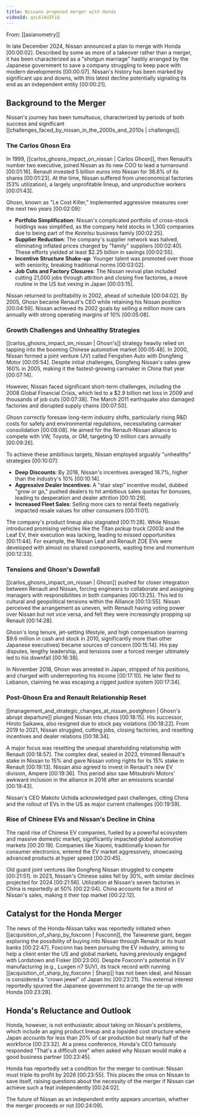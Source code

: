 ```yaml
---
title: Nissans proposed merger with Honda
videoId: qsL6JAUZFiQ
---
```


From: [[asianometry]] <br/> 

In late December 2024, Nissan announced a plan to merge with Honda <a class="yt-timestamp" data-t="00:00:02">[00:00:02]</a>. Described by some as more of a takeover rather than a merger, it has been characterized as a "shotgun marriage" hastily arranged by the Japanese government to save a company struggling to keep pace with modern developments <a class="yt-timestamp" data-t="00:00:07">[00:00:07]</a>. Nissan's history has been marked by significant ups and downs, with this latest decline potentially signaling its end as an independent entity <a class="yt-timestamp" data-t="00:00:21">[00:00:21]</a>.

## Background to the Merger
Nissan's journey has been tumultuous, characterized by periods of both success and significant [[challenges_faced_by_nissan_in_the_2000s_and_2010s | challenges]].

### The Carlos Ghosn Era
In 1999, [[carlos_ghosns_impact_on_nissan | Carlos Ghosn]], then Renault’s number two executive, joined Nissan as its new COO to lead a turnaround <a class="yt-timestamp" data-t="00:01:16">[00:01:16]</a>. Renault invested 5 billion euros into Nissan for 36.8% of its shares <a class="yt-timestamp" data-t="00:01:23">[00:01:23]</a>. At the time, Nissan suffered from uneconomical factories (53% utilization), a largely unprofitable lineup, and unproductive workers <a class="yt-timestamp" data-t="00:01:43">[00:01:43]</a>.

Ghosn, known as "Le Cost Killer," implemented aggressive measures over the next two years <a class="yt-timestamp" data-t="00:02:09">[00:02:09]</a>:
*   **Portfolio Simplification**: Nissan's complicated portfolio of cross-stock holdings was simplified, as the company held stocks in 1,300 companies due to being part of the *Keiretsu* business family <a class="yt-timestamp" data-t="00:02:25">[00:02:25]</a>.
*   **Supplier Reduction**: The company's supplier network was halved, eliminating inflated prices charged by "family" suppliers <a class="yt-timestamp" data-t="00:02:40">[00:02:40]</a>. These efforts yielded at least $2.25 billion in savings <a class="yt-timestamp" data-t="00:02:55">[00:02:55]</a>.
*   **Incentive Structure Shake-up**: Younger talent was promoted over those with seniority, breaking traditional norms <a class="yt-timestamp" data-t="00:03:02">[00:03:02]</a>.
*   **Job Cuts and Factory Closures**: The Nissan revival plan included cutting 21,000 jobs through attrition and closing five factories, a move routine in the US but vexing in Japan <a class="yt-timestamp" data-t="00:03:15">[00:03:15]</a>.

Nissan returned to profitability in 2002, ahead of schedule <a class="yt-timestamp" data-t="00:04:02">[00:04:02]</a>. By 2005, Ghosn became Renault's CEO while retaining his Nissan position <a class="yt-timestamp" data-t="00:04:59">[00:04:59]</a>. Nissan achieved its 2002 goals by selling a million more cars annually with strong operating margins of 10% <a class="yt-timestamp" data-t="00:05:08">[00:05:08]</a>.

### Growth Challenges and Unhealthy Strategies
[[carlos_ghosns_impact_on_nissan | Ghosn's]] strategy heavily relied on tapping into the booming Chinese automotive market <a class="yt-timestamp" data-t="00:05:48">[00:05:48]</a>. In 2000, Nissan formed a joint venture (JV) called Fengshen Auto with Dongfeng Motor <a class="yt-timestamp" data-t="00:05:54">[00:05:54]</a>. Despite initial challenges, Dongfeng Nissan's sales grew 160% in 2005, making it the fastest-growing carmaker in China that year <a class="yt-timestamp" data-t="00:07:14">[00:07:14]</a>.

However, Nissan faced significant short-term challenges, including the 2008 Global Financial Crisis, which led to a $2.9 billion net loss in 2009 and thousands of job cuts <a class="yt-timestamp" data-t="00:07:38">[00:07:38]</a>. The March 2011 earthquake also damaged factories and disrupted supply chains <a class="yt-timestamp" data-t="00:07:50">[00:07:50]</a>.

Ghosn correctly foresaw long-term industry shifts, particularly rising R&D costs for safety and environmental regulations, necessitating carmaker consolidation <a class="yt-timestamp" data-t="00:08:08">[00:08:08]</a>. He aimed for the Renault-Nissan alliance to compete with VW, Toyota, or GM, targeting 10 million cars annually <a class="yt-timestamp" data-t="00:09:26">[00:09:26]</a>.

To achieve these ambitious targets, Nissan employed arguably "unhealthy" strategies <a class="yt-timestamp" data-t="00:10:07">[00:10:07]</a>:
*   **Deep Discounts**: By 2018, Nissan's incentives averaged 16.7%, higher than the industry's 10% <a class="yt-timestamp" data-t="00:10:14">[00:10:14]</a>.
*   **Aggressive Dealer Incentives**: A "stair step" incentive model, dubbed "grow or go," pushed dealers to hit ambitious sales quotas for bonuses, leading to desperation and dealer attrition <a class="yt-timestamp" data-t="00:10:29">[00:10:29]</a>.
*   **Increased Fleet Sales**: Selling more cars to rental fleets negatively impacted resale values for other consumers <a class="yt-timestamp" data-t="00:11:01">[00:11:01]</a>.

The company's product lineup also stagnated <a class="yt-timestamp" data-t="00:11:28">[00:11:28]</a>. While Nissan introduced promising vehicles like the Titan pickup truck (2003) and the Leaf EV, their execution was lacking, leading to missed opportunities <a class="yt-timestamp" data-t="00:11:44">[00:11:44]</a>. For example, the Nissan Leaf and Renault ZOE EVs were developed with almost no shared components, wasting time and momentum <a class="yt-timestamp" data-t="00:12:33">[00:12:33]</a>.

### Tensions and Ghosn's Downfall
[[carlos_ghosns_impact_on_nissan | Ghosn]] pushed for closer integration between Renault and Nissan, forcing engineers to collaborate and assigning managers with responsibilities in both companies <a class="yt-timestamp" data-t="00:13:25">[00:13:25]</a>. This led to cultural and geopolitical tensions within the Alliance <a class="yt-timestamp" data-t="00:13:55">[00:13:55]</a>. Nissan perceived the arrangement as uneven, with Renault having voting power over Nissan but not vice versa, and felt they were increasingly propping up Renault <a class="yt-timestamp" data-t="00:14:28">[00:14:28]</a>.

Ghosn's long tenure, jet-setting lifestyle, and high compensation (earning $9.6 million in cash and stock in 2010, significantly more than other Japanese executives) became sources of concern <a class="yt-timestamp" data-t="00:15:14">[00:15:14]</a>. His pay disputes, lengthy leadership, and tensions over a forced merger ultimately led to his downfall <a class="yt-timestamp" data-t="00:16:38">[00:16:38]</a>.

In November 2018, Ghosn was arrested in Japan, stripped of his positions, and charged with underreporting his income <a class="yt-timestamp" data-t="00:17:10">[00:17:10]</a>. He later fled to Lebanon, claiming he was escaping a rigged justice system <a class="yt-timestamp" data-t="00:17:34">[00:17:34]</a>.

### Post-Ghosn Era and Renault Relationship Reset
[[management_and_strategic_changes_at_nissan_postghosn | Ghosn's abrupt departure]] plunged Nissan into chaos <a class="yt-timestamp" data-t="00:18:15">[00:18:15]</a>. His successor, Hiroto Saikawa, also resigned due to stock pay violations <a class="yt-timestamp" data-t="00:18:22">[00:18:22]</a>. From 2019 to 2021, Nissan struggled, cutting jobs, closing factories, and resetting incentives and dealer relations <a class="yt-timestamp" data-t="00:18:34">[00:18:34]</a>.

A major focus was resetting the unequal shareholding relationship with Renault <a class="yt-timestamp" data-t="00:18:57">[00:18:57]</a>. The complex deal, sealed in 2023, trimmed Renault's stake in Nissan to 15% and gave Nissan voting rights for its 15% stake in Renault <a class="yt-timestamp" data-t="00:19:13">[00:19:13]</a>. Nissan also agreed to invest in Renault's new EV division, Ampere <a class="yt-timestamp" data-t="00:19:36">[00:19:36]</a>. This period also saw Mitsubishi Motors' awkward inclusion in the alliance in 2016 after an emissions scandal <a class="yt-timestamp" data-t="00:19:43">[00:19:43]</a>.

Nissan's CEO Makoto Uchida acknowledged past challenges, citing China and the rollout of EVs in the US as major current challenges <a class="yt-timestamp" data-t="00:19:59">[00:19:59]</a>.

### Rise of Chinese EVs and Nissan's Decline in China
The rapid rise of Chinese EV companies, fueled by a powerful ecosystem and massive domestic market, significantly impacted global automotive markets <a class="yt-timestamp" data-t="00:20:19">[00:20:19]</a>. Companies like Xiaomi, traditionally known for consumer electronics, entered the EV market aggressively, showcasing advanced products at hyper speed <a class="yt-timestamp" data-t="00:20:45">[00:20:45]</a>.

Old guard joint ventures like Dongfeng Nissan struggled to compete <a class="yt-timestamp" data-t="00:21:51">[00:21:51]</a>. In 2023, Nissan's Chinese sales fell by 30%, with similar declines projected for 2024 <a class="yt-timestamp" data-t="00:21:56">[00:21:56]</a>. Utilization at Nissan's seven factories in China is reportedly at 50% <a class="yt-timestamp" data-t="00:22:04">[00:22:04]</a>. China accounts for a third of Nissan's sales, making it their top market <a class="yt-timestamp" data-t="00:22:12">[00:22:12]</a>.

## Catalyst for the Honda Merger
The news of the Honda-Nissan talks was reportedly initiated when [[acquisition_of_sharp_by_foxconn | Foxconn]], the Taiwanese giant, began exploring the possibility of buying into Nissan through Renault or its trust banks <a class="yt-timestamp" data-t="00:22:47">[00:22:47]</a>. Foxconn has been pursuing the EV industry, aiming to help a client enter the US and global markets, having previously engaged with Lordstown and Fisker <a class="yt-timestamp" data-t="00:23:00">[00:23:00]</a>. Despite Foxconn's potential in EV manufacturing (e.g., Luxgen n7 SUV), its track record with running [[acquisition_of_sharp_by_foxconn | Sharp]] has not been ideal, and Nissan is considered a "crown jewel" of Japan Inc <a class="yt-timestamp" data-t="00:23:21">[00:23:21]</a>. This external interest reportedly spurred the Japanese government to arrange the tie-up with Honda <a class="yt-timestamp" data-t="00:23:28">[00:23:28]</a>.

## Honda's Reluctance and Outlook
Honda, however, is not enthusiastic about taking on Nissan's problems, which include an aging product lineup and a lopsided cost structure where Japan accounts for less than 20% of car production but nearly half of the workforce <a class="yt-timestamp" data-t="00:23:32">[00:23:32]</a>. At a press conference, Honda's CEO famously responded "That's a difficult one" when asked why Nissan would make a good business partner <a class="yt-timestamp" data-t="00:23:45">[00:23:45]</a>.

Honda has reportedly set a condition for the merger to continue: Nissan must triple its profit by 2026 <a class="yt-timestamp" data-t="00:23:55">[00:23:55]</a>. This places the onus on Nissan to save itself, raising questions about the necessity of the merger if Nissan can achieve such a feat independently <a class="yt-timestamp" data-t="00:24:02">[00:24:02]</a>.

The future of Nissan as an independent entity appears uncertain, whether the merger proceeds or not <a class="yt-timestamp" data-t="00:24:09">[00:24:09]</a>.
